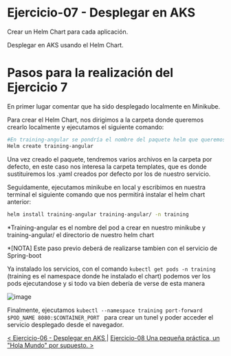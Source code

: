 # Ejercicio-07 - Desplegar en AKS

Crear un Helm Chart para cada aplicación.

Desplegar en AKS usando el Helm Chart.

# Pasos para la realización del Ejercicio 7

En primer lugar comentar que ha sido desplegado localmente en Minikube.

Para crear el Helm Chart, nos dirigimos a la carpeta donde queremos crearlo localmente y ejecutamos el siguiente comando:

```sh
#En training-angular se pondría el nombre del paquete helm que queremos
Helm create training-angular
```
Una vez creado el paquete, tendremos varios archivos en la carpeta por defecto, en este caso nos interesa la carpeta templates, que es donde sustituiremos los .yaml creados por defecto por los de nuestro servicio.

Seguidamente, ejecutamos minikube en local y escribimos en nuestra terminal el siguiente comando que nos permitirá instalar el helm chart anterior:

```sh
helm install training-angular training-angular/ -n training
```
*Training-angular es el nombre del pod a crear en nuestro minikube y training-angular/ el directorio de nuestro helm chart

*[NOTA] Este paso previo deberá de realizarse tambien con el servicio de Spring-boot

Ya instalado los servicios, con el comando ```kubectl get pods -n training ``` (training es el namespace donde he instalado el chart) podemos ver los pods ejecutandose y si todo va bien debería de verse de esta manera

![image](https://user-images.githubusercontent.com/57345200/165062585-616fb6a6-68b2-47f9-981e-9f5306d57489.png)


Finalmente, ejecutamos ```kubectl --namespace training port-forward $POD_NAME 8080:$CONTAINER_PORT ``` para crear un tunel y poder acceder el servicio desplegado desde el navegador.


[< Ejercicio-06 - Desplegar en AKS ](../Ejercicio-06/) | [ Ejercicio-08 Una pequeña práctica, un "Hola Mundo" por supuesto. >](../Ejercicio-03)
